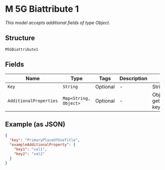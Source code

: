 
# M 5G Biattribute 1

*This model accepts additional fields of type Object.*

## Structure

`M5GBiattribute1`

## Fields

| Name | Type | Tags | Description | Getter | Setter |
|  --- | --- | --- | --- | --- | --- |
| `Key` | `String` | Optional | - | String getKey() | setKey(String key) |
| `AdditionalProperties` | `Map<String, Object>` | Optional | - | Object getAdditionalProperty(String key) | additionalProperty(String key, Object value) |

## Example (as JSON)

```json
{
  "key": "PrimaryPlaceOfUseTitle",
  "exampleAdditionalProperty": {
    "key1": "val1",
    "key2": "val2"
  }
}
```

